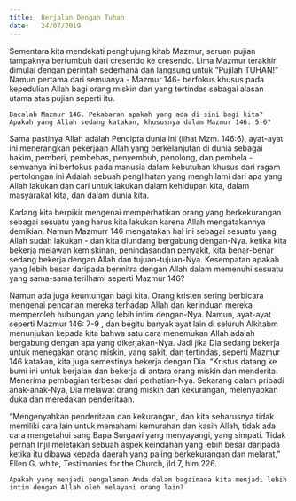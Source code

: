 ```yaml
---
title:  Berjalan Dengan Tuhan
date:   24/07/2019
---
```


Sementara kita mendekati penghujung kitab Mazmur, seruan pujian tampaknya bertumbuh dari cresendo ke cresendo. Lima Mazmur terakhir dimulai dengan perintah sederhana dan langsung untuk “Pujilah TUHAN!” Namun pertama dari semuanya - Mazmur 146- berfokus khusus pada kepedulian Allah bagi orang miskin dan yang tertindas sebagai alasan utama atas pujian seperti itu.

`Bacalah Mazmur 146. Pekabaran apakah yang ada di sini bagi kita? Apakah yang Allah sedang katakan, khususnya dalam Mazmur 146: 5-6?`

Sama pastinya Allah adalah Pencipta dunia ini (lihat Mzm. 146:6),  ayat-ayat ini menerangkan pekerjaan Allah yang berkelanjutan di dunia sebagai hakim, pemberi, pembebas, penyembuh, penolong, dan pembela - semuanya ini berfokus pada manusia dalam kebutuhan khusus dari ragam pertolongan ini Adalah sebuah penglihatan yang menghilami dari apa yang Allah lakukan dan cari untuk lakukan dalam kehidupan kita, dalam masyarakat kita, dan dalam dunia kita.

Kadang kita berpikir mengenai memperhatikan orang yang berkekurangan sebagai sesuatu yang harus kita lakukan karena Allah mengatakannya demikian. Namun Mazmurr 146 mengatakan hal ini sebagai sesuatu yang Allah sudah lakukan - dan kita diundang bergabung dengan-Nya. ketika kita bekerja melawan kemiskinan, penindasandan penyakit, kita benar-benar sedang bekerja dengan Allah dan tujuan-tujuan-Nya. Kesempatan apakah yang lebih besar daripada bermitra dengan Allah dalam memenuhi sesuatu yang sama-sama terilhami seperti Mazmur 146?

Namun ada juga keuntungan bagi kita. Orang kristen sering berbicara mengenai pencarian mereka terhadap Allah dan kerinduan mereka memperoleh hubungan yang lebih intim dengan-Nya. Namun, ayat-ayat seperti Mazmur 146: 7-9 , dan begitu banyak ayat lain di seluruh Alkitabm menunjukan kepada kita bahwa satu cara menemukan Allah adalah bergabung dengan apa yang dikerjakan-Nya. Jadi jika Dia sedang bekerja untuk menegakan orang miskin, yang sakit, dan tertindas, seperti Mazmur 146 katakan, kita juga semestinya bekerja dengan Dia. “Kristus datang ke bumi ini untuk berjalan dan bekerja di antara orang miskin dan menderita. Menerima pembagian terbesar dari perhatian-Nya. Sekarang dalam pribadi anak-anak-Nya, Dia melawat orang miskin dan kekurangan, melenyapkan duka dan meredakan penderitaan.

“Mengenyahkan penderitaan dan kekurangan, dan kita seharusnya tidak memiliki cara lain untuk memahami kemurahan dan kasih Allah, tidak ada cara mengetahui sang Bapa Surgawi yang menyayangi, yang simpati. Tidak pernah Injil meletakan sebuah aspek keindahan yang lebih besar daripada ketika itu dibawa kepada daerah yang paling berkekurangan dan melarat,” Ellen G. white, Testimonies for the Church, jld.7, hlm.226.

`Apakah yang menjadi pengalaman Anda dalam bagaimana kita menjadi lebih intim dengan Allah oleh melayani orang lain?`